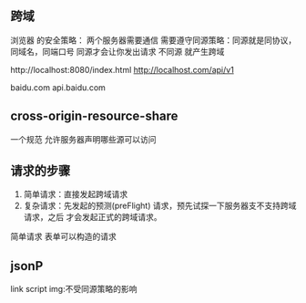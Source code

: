 ## 跨域
浏览器 的安全策略：
两个服务器需要通信  需要遵守同源策略：同源就是同协议，同域名，同端口号
同源才会让你发出请求
不同源 就产生跨域

http://localhost:8080/index.html
http://localhost.com/api/v1


baidu.com   api.baidu.com

## cross-origin-resource-share
一个规范 允许服务器声明哪些源可以访问

## 请求的步骤
1. 简单请求：直接发起跨域请求
2. 复杂请求：先发起的预测(preFlight) 请求，预先试探一下服务器支不支持跨域请求，之后
才会发起正式的跨域请求。

简单请求 表单可以构造的请求

## jsonP
link script img:不受同源策略的影响